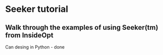 # Seeker tutorial
## Walk through the examples of using Seeker(tm) from InsideOpt
Can desing in Python - done
